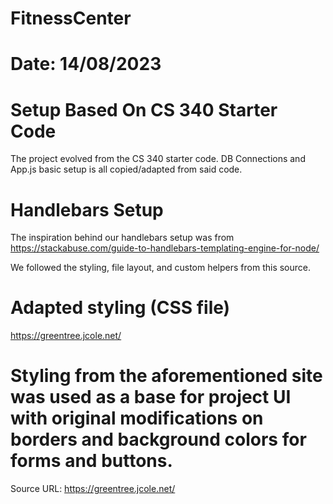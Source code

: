 # FitnessCenter
# Date: 14/08/2023

# Setup Based On CS 340 Starter Code
The project evolved from the CS 340 starter code. DB Connections and App.js basic setup is all copied/adapted from said code.

# Handlebars Setup
The inspiration behind our handlebars setup was from https://stackabuse.com/guide-to-handlebars-templating-engine-for-node/

We followed the styling, file layout, and custom helpers from this source.

# Adapted styling (CSS file)
https://greentree.jcole.net/

# Styling from the aforementioned site was used as a base for project UI with original modifications on borders and background colors for forms and buttons.
Source URL: https://greentree.jcole.net/
